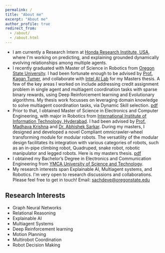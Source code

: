 ```yaml
---
permalink: /
title: "About me"
excerpt: "About me"
author_profile: true
redirect_from: 
  - /about/
  - /about.html
---
```


<!---
<p align="center">
  <img src="https://github.com/EnnaSachdeva/ennasachdeva_roboticist.github.io/blob/master/files/enna_img.png?raw=true" alt="Photo" class="inline"/>
</p>
--->

* I am currently a Research Intern at [Honda Research Institute, USA](https://usa.honda-ri.com/), where I'm working on predicting, and explaining grounded dynamically evolving relationships among multiple agents.
* I recently graduated with Master of Science in Robotics from [Oregon State University](https://robotics.oregonstate.edu/). I had been fortunate enough to be advised by [Prof. Kagan Tumer](http://web.engr.oregonstate.edu/~ktumer/), and collaborate with [Intel AI Lab](https://www.intel.com/content/www/us/en/artificial-intelligence/researchers.html) for my Masters thesis. A few of the key areas I worked on include addressing credit assignment problem in single agent and multiagent coordination tasks with sparse binary rewards, using Deep Reinforcement learning and Evolutionary algorithms. My thesis work focusses on leveraging domain knowledge to solve multiagent coordination tasks, via Dynamic Skill selection. [pdf](https://ir.library.oregonstate.edu/downloads/gq67jz60h?locale=en)
* Prior to that, I obtained Master of Science in Electronics and Computer Engineering, with major in Robotics from [International Institute of Information Technology, Hyderabad](https://www.iiit.ac.in/). I had been advised by [Prof. Madhava Krishna](https://faculty.iiit.ac.in/~mkrishna/) and [Dr. Abhishek Sarkar](https://www.researchgate.net/profile/Abhishek_Sarkar4). During my masters, I designed and developed a novel Compliant omnicrawler-wheel transforming module for modular robots. The versatility of the modular design facilitates its integration with various categories of robots, such as an in-pipe climbing robot, Quadruped, snake robot, robotic manipulator and legged robots. Here is my masters thesis. [pdf](https://www.google.com/url?sa=t&rct=j&q=&esrc=s&source=web&cd=&ved=2ahUKEwiI-JWR-8vuAhWFtJ4KHVa7Az4QFjAAegQIBBAC&url=http%3A%2F%2Fweb2py.iiit.ac.in%2Fresearch_centres%2Fpublications%2Fdownload%2Fmastersthesis.pdf.8500de55f6080e24.6d61696e2e706466.pdf&usg=AOvVaw124iKWYTP-f_KY_OKCL4V4for) 
* I obtained my Bachelor’s Degree in Electronics and Communication Engineering from [YMCA University of Science and Technology](https://jcboseust.ac.in/).
* My research interests span Explainable AI, Multiagent systems, and Robotics. I'm very open to research discussions and collaborations. Please feel free to get in touch!
Email: [sachdeve@oregonstate.edu](sachdeve@oregonstate.edu)

## Research Interests
* Graph Neural Networks
* Relational Reasoning
* Explainable AI
* Multiagent Systems
* Deep Reinforcement learning
* Motion Planning
* Multirobot Coordination
* Robot Decision Making


